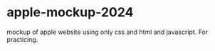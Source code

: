 # apple-mockup-2024
mockup of apple website using only css and html and javascript. For practicing.
